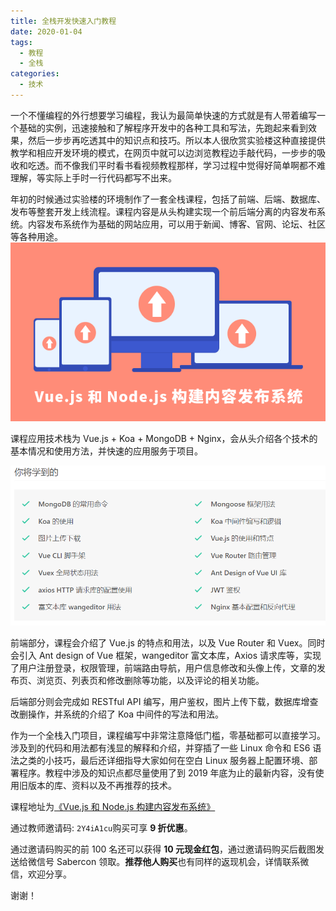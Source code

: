 ```yaml
---
title: 全栈开发快速入门教程
date: 2020-01-04
tags:
  - 教程
  - 全栈
categories:
  - 技术
---
```


一个不懂编程的外行想要学习编程，我认为最简单快速的方式就是有人带着编写一个基础的实例，迅速接触和了解程序开发中的各种工具和写法，先跑起来看到效果，然后一步步再吃透其中的知识点和技巧。所以本人很欣赏实验楼这种直接提供教学和相应开发环境的模式，在网页中就可以边浏览教程边手敲代码，一步步的吸收和吃透。而不像我们平时看书看视频教程那样，学习过程中觉得好简单啊都不难理解，等实际上手时一行代码都写不出来。

年初的时候通过实验楼的环境制作了一套全栈课程，包括了前端、后端、数据库、发布等整套开发上线流程。课程内容是从头构建实现一个前后端分离的内容发布系统。内容发布系统作为基础的网站应用，可以用于新闻、博客、官网、论坛、社区等各种用途。
![知识点](../pic/logo.jpg)

课程应用技术栈为 Vue.js + Koa + MongoDB + Nginx，会从头介绍各个技术的基本情况和使用方法，并快速的应用服务于项目。

![知识点](../pic/sylkc1.png)

前端部分，课程会介绍了 Vue.js 的特点和用法，以及 Vue Router 和 Vuex。同时会引入 Ant design of Vue 框架，wangeditor 富文本库，Axios 请求库等，实现了用户注册登录，权限管理，前端路由导航，用户信息修改和头像上传，文章的发布页、浏览页、列表页和修改删除等功能，以及评论的相关功能。

后端部分则会完成如 RESTful API 编写，用户鉴权，图片上传下载，数据库增查改删操作，并系统的介绍了 Koa 中间件的写法和用法。

作为一个全栈入门项目，课程编写中非常注意降低门槛，零基础都可以直接学习。涉及到的代码和用法都有浅显的解释和介绍，并穿插了一些 Linux 命令和 ES6 语法之类的小技巧，最后还详细指导大家如何在空白 Linux 服务器上配置环境、部署程序。教程中涉及的知识点都尽量使用了到 2019 年底为止的最新内容，没有使用旧版本的库、资料以及不再推荐的技术。

课程地址为[《Vue.js 和 Node.js 构建内容发布系统》](https://www.shiyanlou.com/courses/1505)

通过教师邀请码: `2Y4iA1cu`购买可享 **9 折优惠**。

通过邀请码购买的前 100 名还可以获得 **10 元现金红包**，通过邀请码购买后截图发送给微信号 Sabercon 领取。**推荐他人购买**也有同样的返现机会，详情联系微信，欢迎分享。

谢谢！

